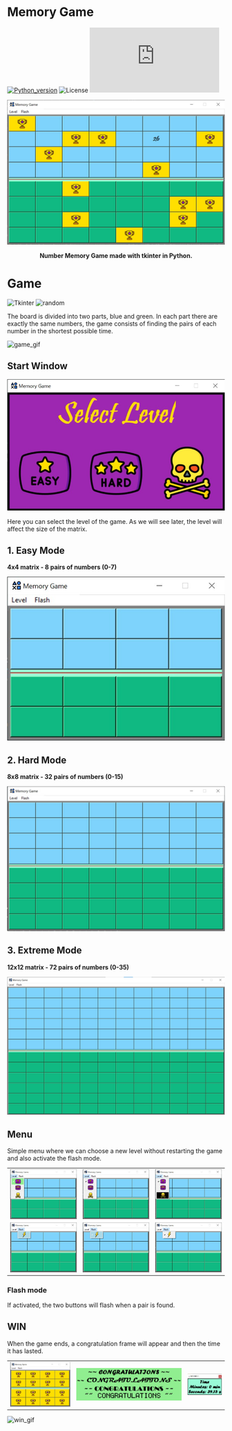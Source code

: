 # Memory Game

[![Python_version](https://img.shields.io/badge/Python-v3.10.2-blueviolet?style=flat&logo=python&logoColor=white)](https://www.python.org/downloads/release/python-3102/)
![License](https://custom-icon-badges.herokuapp.com/github/license/FranGarcia94/Memory-Game?logo=law)
![Size](https://badge-size.herokuapp.com/FranGarcia94/Memory-Game/main/memory_game.py)

<p align = "center">
<a href="https://github.com/FranGarcia94/Memory-Game"><img src="./images/hard_ingame.jpg"/></a>
</p>
<p align = "center">
<b>Number Memory Game made with tkinter in Python.</b>
</p>

# Game

![Tkinter](https://img.shields.io/badge/Tkinter-orange?style=flat)
![random](https://img.shields.io/badge/random-darkred?style=flat)

The board is divided into two parts, blue and green. In each part there are exactly the same numbers, the game consists of finding the pairs of each number in the shortest possible time.

![game_gif](./images/gif_1.gif)

## Start Window

![start_window](./images/init_window.jpg)

Here you can select the level of the game. As we will see later, the level will affect the size of the matrix.

## 1. Easy Mode ##
**4x4 matrix - 8 pairs of numbers (0-7)**

![easy_mode](./images/easy_mode.jpg)

## 2. Hard Mode ##
**8x8 matrix - 32 pairs of numbers (0-15)**

![hard_mode](./images/hard_mode.jpg)

## 3. Extreme Mode ##
**12x12 matrix - 72 pairs of numbers (0-35)**

![extreme_mode](./images/extreme_mode.jpg)

## Menu

Simple menu where we can choose a new level without restarting the game and also activate the flash mode.

| |  | |
| -- | -- | -- |
|![](./images/menu_easy.jpg) |![](./images/menu_easy_2.jpg) |![](./images/menu_extreme.jpg) |
|![](./images/menu_flash.jpg) |![](./images/menu_flash_on.jpg) |![](./images/menu_flash_on_2.jpg) |

### Flash mode

If activated, the two buttons will flash when a pair is found.

## WIN

When the game ends, a congratulation frame will appear and then the time it has lasted.

| |  | |
| -- | -- | -- |
|![](./images/winner_board.jpg) |![](./images/winner_congrat.jpg) |![](./images/winner_time.jpg) |

![win_gif](./images/gif_3.gif)
